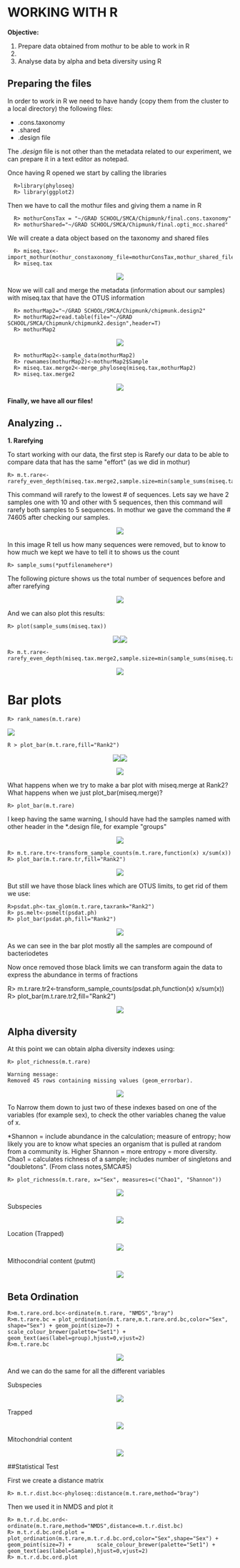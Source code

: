 # WORKING WITH R

**Objective:**
<ol>
  <li> Prepare data obtained from mothur to be able to work in R<li>
  <li> Analyse data by alpha and beta diversity using R </li>
 </ol>
 
## Preparing the files

In order to work in R we need to have handy (copy them from the cluster to a local directory) the following files:

<ul>
  <li> .cons.taxonomy</li>
  <li> .shared</li>
  <li> .design file</li>
</ul>

The *.design* file is not other than the metadata related to our experiment, we can prepare it in a text editor as notepad.

Once having R opened we start by calling the libraries 

      R>library(phyloseq)
      R> library(ggplot2)

Then we have to call the mothur files and giving them a name in R

      R> mothurConsTax = "~/GRAD SCHOOL/SMCA/Chipmunk/final.cons.taxonomy"
      R> mothurShared="~/GRAD SCHOOL/SMCA/Chipmunk/final.opti_mcc.shared"
 
 We will create a data object based on the taxonomy and shared files
 
      R> miseq.tax<-import_mothur(mothur_constaxonomy_file=mothurConsTax,mothur_shared_file=mothurShared)
      R> miseq.tax

<P align="center"><img src="/IMAGES/R_1.jpg"></p>
 
 Now we will call and merge the metadata (information about our samples) with miseq.tax that have the OTUS information
 
      R> mothurMap2="~/GRAD SCHOOL/SMCA/Chipmunk/chipmunk.design2"
      R> mothurMap2=read.table(file="~/GRAD SCHOOL/SMCA/Chipmunk/chipmunk2.design",header=T)
      R> mothurMap2

<P align="center"><img src="/IMAGES/R_2.jpg"></p>
  
      R> mothurMap2<-sample_data(mothurMap2)
      R> rownames(mothurMap2)<-mothurMap2$Sample
      R> miseq.tax.merge2<-merge_phyloseq(miseq.tax,mothurMap2)
      R> miseq.tax.merge2
  
<P align="center"><img src="/IMAGES/R_3.jpg"></p>
 
 **Finally, we have all our files!**
 
 ## Analyzing ..

**1. Rarefying**

To start working with our data, the first step is Rarefy our data to be able to compare data that has the same "effort" (as we did in mothur)
  
    R> m.t.rare<-rarefy_even_depth(miseq.tax.merge2,sample.size=min(sample_sums(miseq.tax.merge2)))
  
  This command will rarefy to the lowest # of sequences. Lets say we have 2 samples one with 10 and other with 5 sequences, then this command will rarefy both samples to 5 sequences. In mothur we gave the command the # 74605 after checking our samples.
  
  <P align="center"><img src="/IMAGES/R_4.jpg"></p>
 
 In this image R tell us how many sequences were removed, but to know to how much we kept we have to tell it to shows us the count
  
    R> sample_sums(*putfilenamehere*)
    
The following picture shows us the total number of sequences before and after rarefying

<P align="center"><img src="/IMAGES/R_5.jpg"></p>
    
And we can also plot this results:

    R> plot(sample_sums(miseq.tax))

  <P align="center"><img src="/IMAGES/Rplot_1.jpg"><img src="/IMAGES/Rplot_2.jpg"></p>


	R> m.t.rare<-rarefy_even_depth(miseq.tax.merge2,sample.size=min(sample_sums(miseq.tax.merge2)))
	
<P align="center"><img src="/IMAGES/R2_1.jpg"></p>

# Bar plots

	R> rank_names(m.t.rare)

<img src="/IMAGES/R2_2.jpg">

	R > plot_bar(m.t.rare,fill="Rank2")

<P align="center"><img src="/IMAGES/R2_3.jpg"><img src="/IMAGES/R2_4.jpg"></p>

<P align="center"><img src="/IMAGES/R_11.jpg"></p>

What happens when we try to make a bar plot with miseq.merge at Rank2? What happens when we just plot_bar(miseq.merge)?
	
	R> plot_bar(m.t.rare)
	
I keep having the same warning, I should have had the samples named with other header in the *.design file, for example "groups"

<P align="center"><img src="/IMAGES/R_12.jpg"></p>

	R> m.t.rare.tr<-transform_sample_counts(m.t.rare,function(x) x/sum(x))
	R> plot_bar(m.t.rare.tr,fill="Rank2")
	
<P align="center"><img src="/IMAGES/R_13.jpg"></p>

But still we have those black lines which are OTUS limits, to get rid of them we use:

	R>psdat.ph<-tax_glom(m.t.rare,taxrank="Rank2")
	R> ps.melt<-psmelt(psdat.ph)
	R> plot_bar(psdat.ph,fill="Rank2")

<P align="center"><img src="/IMAGES/R_14.jpg"></p>

As we can see in the bar plot mostly all the samples are compound of bacteriodetes

Now once removed those black limits we can transform again the data to express the abundance in terms of fractions

R> m.t.rare.tr2<-transform_sample_counts(psdat.ph,function(x) x/sum(x))
R> plot_bar(m.t.rare.tr2,fill="Rank2")

<P align="center"><img src="/IMAGES/R_15.jpg"></p>

## Alpha diversity

At this point we can obtain alpha diversity indexes  using:

	R> plot_richness(m.t.rare)
	
	Warning message:
	Removed 45 rows containing missing values (geom_errorbar). 

<P align="center"><img src="/IMAGES/R_16.jpg"></p>

To Narrow them down to just two of these indexes based on one of the variables (for example sex), to check the other variables chaneg the value of x.


*Shannon = include abundance in the calculation; measure of entropy; how likely you are to know what species an organism that is pulled at random from a community is. Higher Shannon = more entropy = more diversity.
Chao1 = calculates richness of a sample; includes number of singletons and "doubletons". (From class notes,SMCA#5)


	R> plot_richness(m.t.rare, x="Sex", measures=c("Chao1", "Shannon"))
	
<P align="center"><img src="/IMAGES/R_17.jpg"></p>

Subspecies

<P align="center"><img src="/IMAGES/R_18.jpg"></p>

Location (Trapped)

<P align="center"><img src="/IMAGES/R_19.jpg"></p>

Mithocondrial content (putmt)
<P align="center"><img src="/IMAGES/R_20.jpg"></p>

## Beta Ordination
	R>m.t.rare.ord.bc<-ordinate(m.t.rare, "NMDS","bray")
	R>m.t.rare.bc = plot_ordination(m.t.rare,m.t.rare.ord.bc,color="Sex", shape="Sex") + geom_point(size=7) + scale_colour_brewer(palette="Set1") + geom_text(aes(label=group),hjust=0,vjust=2)
	R>m.t.rare.bc

<P align="center"><img src="/IMAGES/R_21.jpg"></p>

And we can do the same for all the different variables

Subspecies
	
<P align="center"><img src="/IMAGES/R_22.jpg"></p>

Trapped

<P align="center"><img src="/IMAGES/R_23.jpg"></p>

Mitochondrial content

<P align="center"><img src="/IMAGES/R_24.jpg"></p>

##Statistical Test

First we create a distance matrix

	R> m.t.r.dist.bc<-phyloseq::distance(m.t.rare,method="bray")	

Then we used it in NMDS and plot it
	
	R> m.t.r.d.bc.ord<-ordinate(m.t.rare,method="NMDS",distance=m.t.r.dist.bc)
	R> m.t.r.d.bc.ord.plot = plot_ordination(m.t.rare,m.t.r.d.bc.ord,color="Sex",shape="Sex") + geom_point(size=7) + 		scale_colour_brewer(palette="Set1") + geom_text(aes(label=Sample),hjust=0,vjust=2)
	R> m.t.r.d.bc.ord.plot



